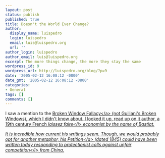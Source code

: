 ```yaml
---
layout: post
status: publish
published: true
title: Doesn't the World Ever Change?
author:
  display_name: luispedro
  login: luispedro
  email: luis@luispedro.org
  url: ''
author_login: luispedro
author_email: luis@luispedro.org
excerpt: The more things change, the more they stay the same
wordpress_id: 9
wordpress_url: http://luispedro.org/blog/?p=9
date: '2005-02-12 16:08:12 -0800'
date_gmt: '2005-02-12 16:08:12 -0800'
categories:
- General
tags: []
comments: []
---
```

<p>I saw a mention to the <a href="http:&#47;&#47;en.wikipedia.org&#47;wiki&#47;Broken_window_fallacy">Broken Window Fallacy<&#47;a> (not Guiliani's Broken Windows), which I didn't know about. I looked it up, read up on it author, a 19th century French <i>laissez faire<&#47;i> economist by the name of Bastiat.</p>
<p>It is incredible how current his writings seem. Though, we would probably opt for another metaphor, his <a href="http:&#47;&#47;bastiat.org&#47;en&#47;petition.html">Petition<&#47;a>  (dated 1845) could have been written today responding to protectionist calls against <i>unfair competition<&#47;i> from China.</p>
